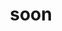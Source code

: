 ---
category: 4-letters
denotation: null
name: soon
reference_link: https://www.etymonline.com/word/soon
root_language: null
root_name: null
title: soon
type: free
word_sums:
- respelling: soon
  sum: 'Soon + '
---